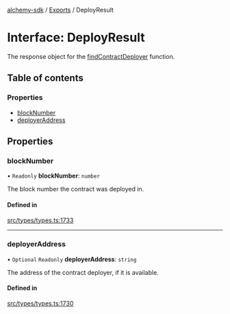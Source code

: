 [alchemy-sdk](../README.md) / [Exports](../modules.md) / DeployResult

# Interface: DeployResult

The response object for the [findContractDeployer](../classes/CoreNamespace.md#findcontractdeployer) function.

## Table of contents

### Properties

- [blockNumber](DeployResult.md#blocknumber)
- [deployerAddress](DeployResult.md#deployeraddress)

## Properties

### blockNumber

• `Readonly` **blockNumber**: `number`

The block number the contract was deployed in.

#### Defined in

[src/types/types.ts:1733](https://github.com/alchemyplatform/alchemy-sdk-js/blob/4483414/src/types/types.ts#L1733)

___

### deployerAddress

• `Optional` `Readonly` **deployerAddress**: `string`

The address of the contract deployer, if it is available.

#### Defined in

[src/types/types.ts:1730](https://github.com/alchemyplatform/alchemy-sdk-js/blob/4483414/src/types/types.ts#L1730)
